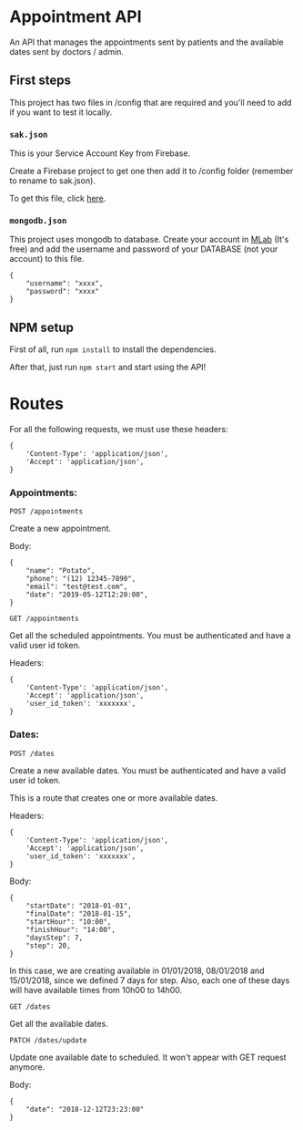 # Appointment API

An API that manages the appointments sent by patients and the available dates sent by doctors / admin.

## First steps

This project has two files in /config that are required and you'll need to add if you want to test it locally.

### `sak.json`

This is your Service Account Key from Firebase.

Create a Firebase project to get one then add it to /config folder (remember to rename to sak.json).

To get this file, click [here](https://console.firebase.google.com/u/0/project/_/settings/serviceaccounts/adminsdk).

### `mongodb.json`

This project uses mongodb to database. Create your account in [MLab](https://mlab.com/) (It's free) and add the username and password of your DATABASE (not your account) to this file.

```
{
    "username": "xxxx",
    "password": "xxxx"
}
```

## NPM setup

First of all, run `npm install` to install the dependencies.

After that, just run `npm start` and start using the API!

# Routes

For all the following requests, we must use these headers:

```
{
    'Content-Type': 'application/json',
    'Accept': 'application/json',
}
```

### Appointments:

`POST /appointments`

Create a new appointment.

Body:

```
{
    "name": "Potato",
    "phone": "(12) 12345-7890",
    "email": "test@test.com",
    "date": "2019-05-12T12:20:00",
}
```

`GET /appointments`

Get all the scheduled appointments. You must be authenticated and have a valid user id token.

Headers:

```
{
    'Content-Type': 'application/json',
    'Accept': 'application/json',
    'user_id_token': 'xxxxxxx',
}
```

### Dates:

`POST /dates`

Create a new available dates. You must be authenticated and have a valid user id token.

This is a route that creates one or more available dates.

Headers:

```
{
    'Content-Type': 'application/json',
    'Accept': 'application/json',
    'user_id_token': 'xxxxxxx',
}
```

Body:

```
{
    "startDate": "2018-01-01",
    "finalDate": "2018-01-15",
    "startHour": "10:00",
    "finishHour": "14:00",
    "daysStep": 7,
    "step": 20,
}
```

In this case, we are creating available in 01/01/2018, 08/01/2018 and 15/01/2018, since we defined 7 days for step. Also, each one of these days will have available times from 10h00 to 14h00.

`GET /dates`

Get all the available dates.

`PATCH /dates/update`

Update one available date to scheduled. It won't appear with GET request anymore.

Body:

```
{
    "date": "2018-12-12T23:23:00"
}
```
